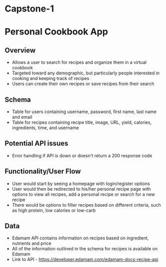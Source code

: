 # Capstone-1

# Personal Cookbook App

## Overview

- Allows a user to search for recipes and organize them in a virtual cookbook  
- Targeted toward any demographic, but particularly people interested in cooking and keeping track of recipes
- Users can create their own recipes or save recipes from their search

## Schema 

- Table for users containing username, password, first name, last name and email  
- Table for recipes containing recipe title, image, URL, yield, calories, ingredients, time, and username

## Potential API issues

- Error handling if API is down or doesn't return a 200 response code

## Functionality/User Flow

- User would start by seeing a homepage with login/register options
- User would then be redirected to his/her personal recipe page with options to view all recipes, add a personal recipe or search for a new recipe
- There would be options to filter recipes based on different criteria, such as high protein, low calories or low-carb

## Data
- Edamam API contains information on recipes based on ingredient, nutrients and price
- All of the information outlined in the schema for recipes is available on Edamam
- Link to API - https://developer.edamam.com/edamam-docs-recipe-api
